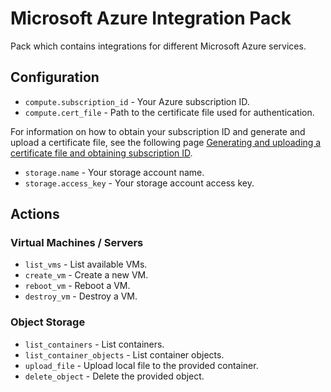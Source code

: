 # Microsoft Azure Integration Pack

Pack which contains integrations for different Microsoft Azure services.

## Configuration

* ``compute.subscription_id`` - Your Azure subscription ID.
* ``compute.cert_file`` - Path to the certificate file used for authentication.

For information on how to obtain your subscription ID and generate and upload a
certificate file, see the following page [Generating and uploading a
certificate file and obtaining subscription ID](https://libcloud.readthedocs.org/en/latest/compute/drivers/azure.html#generating-and-uploading-a-certificate-file-and-obtaining-subscription-id).

* ``storage.name`` - Your storage account name.
* ``storage.access_key`` - Your storage account access key.

## Actions

### Virtual Machines / Servers

* ``list_vms`` - List available VMs.
* ``create_vm`` - Create a new VM.
* ``reboot_vm`` - Reboot a VM.
* ``destroy_vm`` - Destroy a VM.

### Object Storage

* ``list_containers`` - List containers.
* ``list_container_objects`` - List container objects.
* ``upload_file`` - Upload local file to the provided container.
* ``delete_object`` - Delete the provided object.
